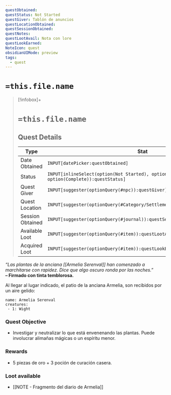 ```yaml
---
questObtained: 
questStatus: Not Started
questGiver: Tablón de anuncios
questLocationObtained: 
questSessionObtained: 
questNotes: 
questLootAvail: Nota con lore
questLookEarned: 
NoteIcon: quest
obsidianUIMode: preview
tags:
  - quest
---
```


# `=this.file.name`

> [!infobox]+
> # `=this.file.name`
> ## Quest Details
> Type |  Stat |
> ---|---|
> Date Obtained | `INPUT[datePicker:questObtained]` |
> Status | `INPUT[inlineSelect(option(Not Started), option(In Progress), option(Complete)):questStatus]` |
> Quest Giver | `INPUT[suggester(optionQuery(#npc)):questGiver]` |
> Quest Location | `INPUT[suggester(optionQuery(#Category/Settlement)):questLocationObtained]` |
> Session Obtained | `INPUT[suggester(optionQuery(#journal)):questSessionObtained]` |
> Available Loot | `INPUT[suggester(optionQuery(#item)):questLootAvail]` |
> Acquired Loot | `INPUT[suggester(optionQuery(#item)):questLookEarned]` |

_“Las plantas de la anciana [[Armelia Serenval]] han comenzado a marchitarse con rapidez. Dice que algo oscuro ronda por las noches.”_  
**– Firmado con tinta temblorosa.**

Al llegar al lugar indicado, el patio de la anciana Armelia, son recibidos por un aire gelido:

```encounter-table
name: Armelia Serenval
creatures:
 - 1: Wight
```

### Quest Objective

- Investigar y neutralizar lo que está envenenando las plantas. Puede involucrar alimañas mágicas o un espíritu menor.

### Rewards

- 5 piezas de oro + 3 poción de curación casera.

### Loot available

- [[NOTE - Fragmento del diario de Armelia]]
